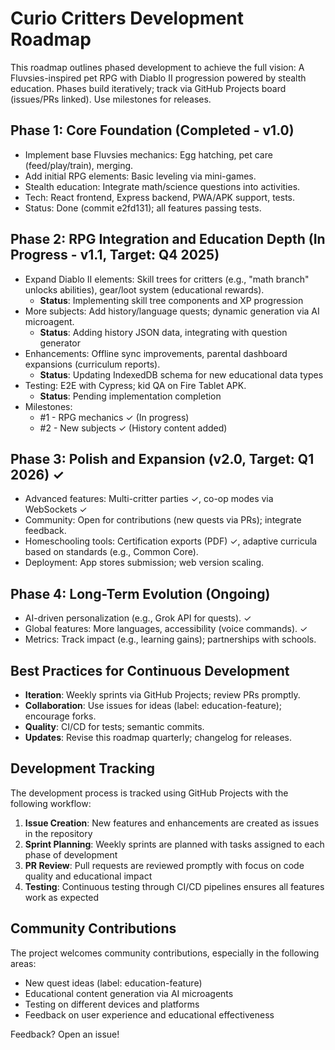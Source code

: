 



# Curio Critters Development Roadmap

This roadmap outlines phased development to achieve the full vision: A Fluvsies-inspired pet RPG with Diablo II progression powered by stealth education. Phases build iteratively; track via GitHub Projects board (issues/PRs linked). Use milestones for releases.

## Phase 1: Core Foundation (Completed - v1.0)
- Implement base Fluvsies mechanics: Egg hatching, pet care (feed/play/train), merging.
- Add initial RPG elements: Basic leveling via mini-games.
- Stealth education: Integrate math/science questions into activities.
- Tech: React frontend, Express backend, PWA/APK support, tests.
- Status: Done (commit e2fd131); all features passing tests.

## Phase 2: RPG Integration and Education Depth (In Progress - v1.1, Target: Q4 2025)
- Expand Diablo II elements: Skill trees for critters (e.g., "math branch" unlocks abilities), gear/loot system (educational rewards).
  - **Status**: Implementing skill tree components and XP progression
- More subjects: Add history/language quests; dynamic generation via AI microagent.
  - **Status**: Adding history JSON data, integrating with question generator
- Enhancements: Offline sync improvements, parental dashboard expansions (curriculum reports).
  - **Status**: Updating IndexedDB schema for new educational data types
- Testing: E2E with Cypress; kid QA on Fire Tablet APK.
  - **Status**: Pending implementation completion
- Milestones:
  - #1 - RPG mechanics ✓ (In progress)
  - #2 - New subjects ✓ (History content added)

## Phase 3: Polish and Expansion (v2.0, Target: Q1 2026) ✓
- Advanced features: Multi-critter parties ✓, co-op modes via WebSockets ✓
- Community: Open for contributions (new quests via PRs); integrate feedback.
- Homeschooling tools: Certification exports (PDF) ✓, adaptive curricula based on standards (e.g., Common Core).
- Deployment: App stores submission; web version scaling.

## Phase 4: Long-Term Evolution (Ongoing)
- AI-driven personalization (e.g., Grok API for quests). ✓
- Global features: More languages, accessibility (voice commands). ✓
- Metrics: Track impact (e.g., learning gains); partnerships with schools.

## Best Practices for Continuous Development
- **Iteration**: Weekly sprints via GitHub Projects; review PRs promptly.
- **Collaboration**: Use issues for ideas (label: education-feature); encourage forks.
- **Quality**: CI/CD for tests; semantic commits.
- **Updates**: Revise this roadmap quarterly; changelog for releases.

## Development Tracking

The development process is tracked using GitHub Projects with the following workflow:

1. **Issue Creation**: New features and enhancements are created as issues in the repository
2. **Sprint Planning**: Weekly sprints are planned with tasks assigned to each phase of development
3. **PR Review**: Pull requests are reviewed promptly with focus on code quality and educational impact
4. **Testing**: Continuous testing through CI/CD pipelines ensures all features work as expected

## Community Contributions

The project welcomes community contributions, especially in the following areas:

- New quest ideas (label: education-feature)
- Educational content generation via AI microagents
- Testing on different devices and platforms
- Feedback on user experience and educational effectiveness

Feedback? Open an issue!


